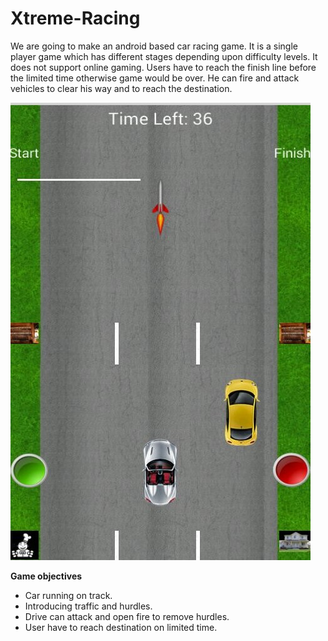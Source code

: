 # Xtreme-Racing

We are going to make an android based car racing game. It is a single player game which has different stages depending upon difficulty levels. It does not support online gaming. Users have to reach the finish line before the limited time otherwise game would be over. He can fire and attack vehicles to clear his way and to reach the destination.

![Screenshot](screenshot.jpg?raw=true "screenshot")

**Game objectives**
* Car running on track.
* Introducing traffic and hurdles.
* Drive can attack and open fire to remove hurdles.
* User have to reach destination on limited time.

